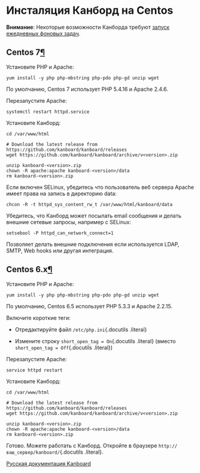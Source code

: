Инсталяция Канборд на Centos
============================


**Внимание**: Некоторые возможности Канборда требуют [запуск ежедневных фоновых задач](cronjob.markdown).


Centos 7[¶](#centos-7 "Ссылка на этот заголовок")
-------------------------------------------------

Установите PHP и Apache:


    yum install -y php php-mbstring php-pdo php-gd unzip wget


По умолчанию, Centos 7 использует PHP 5.4.16 и Apache 2.4.6.



Перезапустите Apache:



    systemctl restart httpd.service



Установите Канборд:



    cd /var/www/html

    # Download the latest release from https://github.com/kanboard/kanboard/releases
    wget https://github.com/kanboard/kanboard/archive/v<version>.zip

    unzip kanboard-<version>.zip
    chown -R apache:apache kanboard-<version>/data
    rm kanboard-<version>.zip



Если включен SELinux, убедитесь что пользователь веб сервера Apache имеет права на запись в директорию data:



    chcon -R -t httpd_sys_content_rw_t /var/www/html/kanboard/data



Убедитесь, что Канборд может посылать email сообщения и делать внешние сетевые запросы, например с SELinux:



    setsebool -P httpd_can_network_connect=1



Позволяет делать внешние подключения если используется LDAP, SMTP, Web hooks или другая интеграция.



Centos 6.x[¶](#centos-6-x "Ссылка на этот заголовок")
-----------------------------------------------------



Установите PHP и Apache:



    yum install -y php php-mbstring php-pdo php-gd unzip wget



По умолчанию, Centos 6.5 использует PHP 5.3.3 и Apache 2.2.15.



Включите короткие теги:



-   Отредактируйте файл `/etc/php.ini`{.docutils .literal}



-   Измените строку `short_open_tag = On`{.docutils .literal} (вместо `short_open_tag = Off`{.docutils .literal})



Перезапустите Apache:



    service httpd restart



Установите Канборд:



    cd /var/www/html

    # Download the latest release from https://github.com/kanboard/kanboard/releases
    wget https://github.com/kanboard/kanboard/archive/v<version>.zip

    unzip kanboard-<version>.zip
    chown -R apache:apache kanboard-<version>/data
    rm kanboard-<version>.zip



Готово. Можете работать с Канборд. Откройте в браузере `http://ваш_сервер/kanboard/`{.docutils .literal}.



 



[Русская документация Kanboard](http://kanboard.ru/doc/)

